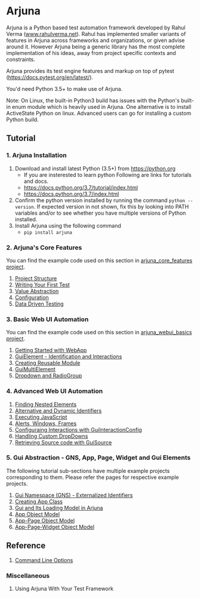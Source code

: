 # Arjuna

Arjuna is a Python based test automation framework developed by Rahul Verma (www.rahulverma.net). Rahul has implemented smaller variants of features in Arjuna across frameworks and organizations, or given advise around it. However Arjuna being a generic library has the most complete implementation of his ideas, away from project specific contexts and constraints.

Arjuna provides its test engine features and markup on top of pytest (https://docs.pytest.org/en/latest/).

You'd need Python 3.5+ to make use of Arjuna.

Note: On Linux, the built-in Python3 build has issues with the Python's built-in enum module which is heavily used in Arjuna. One alternative is to install ActiveState Python on linux. Advanced users can go for installing a custom Python build.

## Tutorial

### 1. Arjuna Installation

1. Download and install latest Python (3.5+) from https://python.org
    * If you are insterested to learn python Following are links for tutorials and docs.
    + https://docs.python.org/3.7/tutorial/index.html
    + https://docs.python.org/3.7/index.html
2. Confirm the python version installed by running the command `python --version`. If expected version in not shown, fix this by looking into PATH variables and/or to see whether you have multiple versions of Python installed.
3. Install Arjuna using the following command
    * `pip install arjuna`

### 2. Arjuna's Core Features

You can find the example code used on this section in [arjuna_core_features project](https://github.com/rahul-verma/arjuna//tree/master/arjuna-samples/arjex_core_features/tests/modules).
1. [Project Structure](./docs/core/ProjectStructure.md)
2. [Writing Your First Test](./docs/core/WritingFirstTest.md)
3. [Value Abstraction](./docs/core/ValueAbstraction.md)
4. [Configuration](./docs/core/Configuration.md)
5. [Data Driven Testing](./docs/core/DataDrivenTesting.md)

### 3. Basic Web UI Automation

You can find the example code used on this section in [arjuna_webui_basics project](https://github.com/rahul-verma/arjuna//tree/master/arjuna-samples/arjex_webui_basics/tests/modules).

1. [Getting Started with WebApp](./docs//webui_basics/WebApp.md)
2. [GuiElement - Identification and Interactions](./docs/webui_basics/GuiElement.md)
2. [Creating Reusable Module](./docs/webui_basics/ReusableModule.md)
3. [GuiMultiElement](./docs/webui_basics/GuiMultiElement.md)
4. [Dropdown and RadioGroup](./docs/webui_basics/DropDownRadioGroup.md)

### 4. Advanced Web UI Automation
1. [Finding Nested Elements](./docs/webui_adv/FindingNestedElements.md)
2. [Alternative and Dynamic Identifiers](./docs/webui_adv/AlternativeDynamicIdentifiers.md)
3. [Executing JavaScript](./docs/webui_adv/ExecutingJavaScript.md)
4. [Alerts, Windows, Frames](./docs/webui_adv/AlertsWindowsFrames.md)
5. [Configuraing Interactions with GuiInteractionConfig](./docs/webui_adv/GuiInteractionConfig.md)
6. [Handling Custom DropDowns](./docs/webui_adv/HandlingCustomDropDowns.md)
7. [Retrieving Source code with GuiSource](./docs/webui_adv/GuiSource.md)

### 5. Gui Abstraction - GNS, App, Page, Widget and Gui Elements
The following tutorial sub-sections have multiple example projects corresponding to them. Please refer the pages for respective example projects.

1. [Gui Namespace (GNS) - Externalized Identifiers](./docs/gui_abstraction/GuiNamespace.md)
2. [Creating App Class](./docs/gui_abstraction/AppClass.md)
3. [Gui and Its Loading Model in Arjuna](./docs/gui_abstraction/GuiLoadingModel.md)
3. [App Object Model](./docs/gui_abstraction/AppObjectModel.md)
4. [App-Page Object Model](./docs/gui_abstraction/AppPageObjectModel.md)
5. [App-Page-Widget Object Model](./docs/gui_abstraction/AppPageWidgetObjectModel.md)

## Reference
1. [Command Line Options](./docs/core/CommandLineOptions.md)

### Miscellaneous
1. Using Arjuna With Your Test Framework
